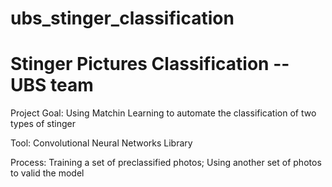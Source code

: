 # ubs_stinger_classification

# Stinger Pictures Classification -- UBS team

Project Goal: Using Matchin Learning to automate the classification of two types of stinger

Tool: Convolutional Neural Networks Library

Process: Training a set of preclassified photos; Using another set of photos to valid the model 
